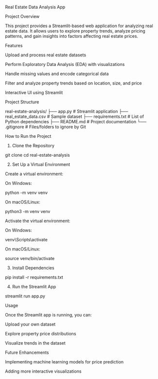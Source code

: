 Real Estate Data Analysis App

Project Overview

This project provides a Streamlit-based web application for analyzing real estate data. It allows users to explore property trends, analyze pricing patterns, and gain insights into factors affecting real estate prices.

Features

Upload and process real estate datasets

Perform Exploratory Data Analysis (EDA) with visualizations

Handle missing values and encode categorical data

Filter and analyze property trends based on location, size, and price

Interactive UI using Streamlit

Project Structure

real-estate-analysis/
├── app.py                   # Streamlit application
├── real_estate_data.csv      # Sample dataset
├── requirements.txt          # List of Python dependencies
├── README.md                 # Project documentation
└── .gitignore                # Files/folders to ignore by Git

How to Run the Project

1. Clone the Repository

git clone <your-repo-link>
cd real-estate-analysis

2. Set Up a Virtual Environment

Create a virtual environment:

On Windows:

python -m venv venv

On macOS/Linux:

python3 -m venv venv

Activate the virtual environment:

On Windows:

venv\Scripts\activate

On macOS/Linux:

source venv/bin/activate

3. Install Dependencies

pip install -r requirements.txt

4. Run the Streamlit App

streamlit run app.py

Usage

Once the Streamlit app is running, you can:

Upload your own dataset

Explore property price distributions

Visualize trends in the dataset

Future Enhancements

Implementing machine learning models for price prediction

Adding more interactive visualizations